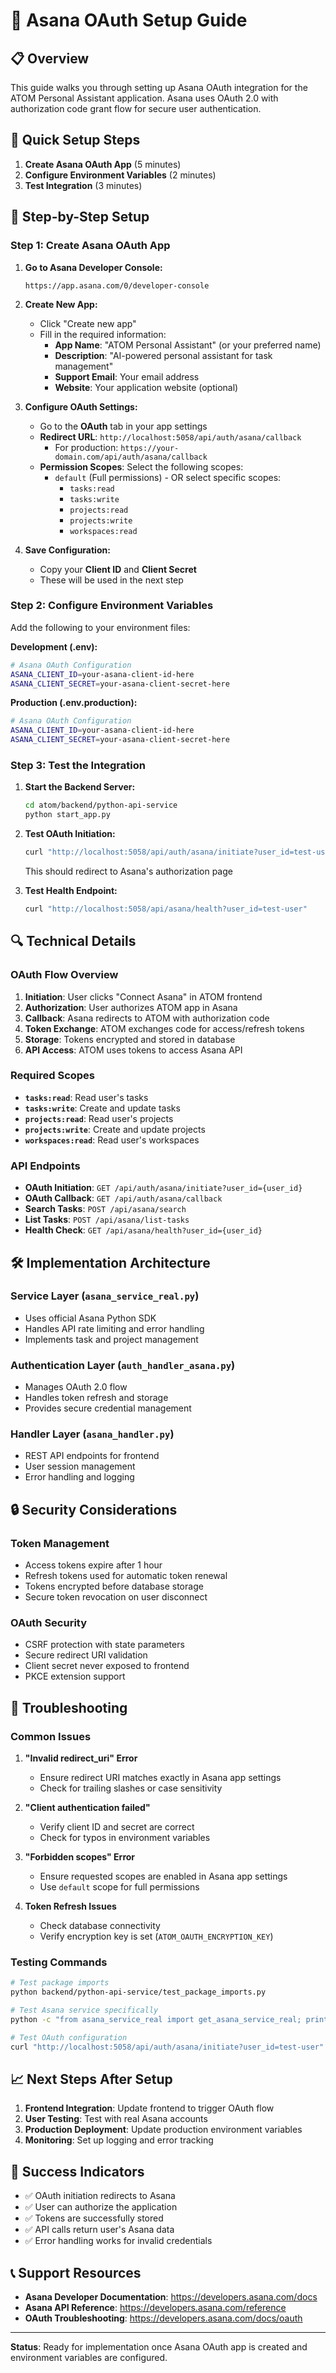# 🎯 Asana OAuth Setup Guide

## 📋 Overview

This guide walks you through setting up Asana OAuth integration for the ATOM Personal Assistant application. Asana uses OAuth 2.0 with authorization code grant flow for secure user authentication.

## 🚀 Quick Setup Steps

1. **Create Asana OAuth App** (5 minutes)
2. **Configure Environment Variables** (2 minutes)
3. **Test Integration** (3 minutes)

## 🔧 Step-by-Step Setup

### Step 1: Create Asana OAuth App

1. **Go to Asana Developer Console:**
   ```
   https://app.asana.com/0/developer-console
   ```

2. **Create New App:**
   - Click "Create new app"
   - Fill in the required information:
     - **App Name**: "ATOM Personal Assistant" (or your preferred name)
     - **Description**: "AI-powered personal assistant for task management"
     - **Support Email**: Your email address
     - **Website**: Your application website (optional)

3. **Configure OAuth Settings:**
   - Go to the **OAuth** tab in your app settings
   - **Redirect URL**: `http://localhost:5058/api/auth/asana/callback`
     - For production: `https://your-domain.com/api/auth/asana/callback`
   - **Permission Scopes**: Select the following scopes:
     - `default` (Full permissions) - OR select specific scopes:
       - `tasks:read`
       - `tasks:write`
       - `projects:read`
       - `projects:write`
       - `workspaces:read`

4. **Save Configuration:**
   - Copy your **Client ID** and **Client Secret**
   - These will be used in the next step

### Step 2: Configure Environment Variables

Add the following to your environment files:

**Development (.env):**
```bash
# Asana OAuth Configuration
ASANA_CLIENT_ID=your-asana-client-id-here
ASANA_CLIENT_SECRET=your-asana-client-secret-here
```

**Production (.env.production):**
```bash
# Asana OAuth Configuration
ASANA_CLIENT_ID=your-asana-client-id-here
ASANA_CLIENT_SECRET=your-asana-client-secret-here
```

### Step 3: Test the Integration

1. **Start the Backend Server:**
   ```bash
   cd atom/backend/python-api-service
   python start_app.py
   ```

2. **Test OAuth Initiation:**
   ```bash
   curl "http://localhost:5058/api/auth/asana/initiate?user_id=test-user"
   ```
   This should redirect to Asana's authorization page

3. **Test Health Endpoint:**
   ```bash
   curl "http://localhost:5058/api/asana/health?user_id=test-user"
   ```

## 🔍 Technical Details

### OAuth Flow Overview

1. **Initiation**: User clicks "Connect Asana" in ATOM frontend
2. **Authorization**: User authorizes ATOM app in Asana
3. **Callback**: Asana redirects to ATOM with authorization code
4. **Token Exchange**: ATOM exchanges code for access/refresh tokens
5. **Storage**: Tokens encrypted and stored in database
6. **API Access**: ATOM uses tokens to access Asana API

### Required Scopes

- **`tasks:read`**: Read user's tasks
- **`tasks:write`**: Create and update tasks
- **`projects:read`**: Read user's projects
- **`projects:write`**: Create and update projects
- **`workspaces:read`**: Read user's workspaces

### API Endpoints

- **OAuth Initiation**: `GET /api/auth/asana/initiate?user_id={user_id}`
- **OAuth Callback**: `GET /api/auth/asana/callback`
- **Search Tasks**: `POST /api/asana/search`
- **List Tasks**: `POST /api/asana/list-tasks`
- **Health Check**: `GET /api/asana/health?user_id={user_id}`

## 🛠️ Implementation Architecture

### Service Layer (`asana_service_real.py`)
- Uses official Asana Python SDK
- Handles API rate limiting and error handling
- Implements task and project management

### Authentication Layer (`auth_handler_asana.py`)
- Manages OAuth 2.0 flow
- Handles token refresh and storage
- Provides secure credential management

### Handler Layer (`asana_handler.py`)
- REST API endpoints for frontend
- User session management
- Error handling and logging

## 🔒 Security Considerations

### Token Management
- Access tokens expire after 1 hour
- Refresh tokens used for automatic token renewal
- Tokens encrypted before database storage
- Secure token revocation on user disconnect

### OAuth Security
- CSRF protection with state parameters
- Secure redirect URI validation
- Client secret never exposed to frontend
- PKCE extension support

## 🐛 Troubleshooting

### Common Issues

1. **"Invalid redirect_uri" Error**
   - Ensure redirect URI matches exactly in Asana app settings
   - Check for trailing slashes or case sensitivity

2. **"Client authentication failed"**
   - Verify client ID and secret are correct
   - Check for typos in environment variables

3. **"Forbidden scopes" Error**
   - Ensure requested scopes are enabled in Asana app settings
   - Use `default` scope for full permissions

4. **Token Refresh Issues**
   - Check database connectivity
   - Verify encryption key is set (`ATOM_OAUTH_ENCRYPTION_KEY`)

### Testing Commands

```bash
# Test package imports
python backend/python-api-service/test_package_imports.py

# Test Asana service specifically
python -c "from asana_service_real import get_asana_service_real; print('✅ Asana service ready')"

# Test OAuth configuration
curl "http://localhost:5058/api/auth/asana/initiate?user_id=test-user"
```

## 📈 Next Steps After Setup

1. **Frontend Integration**: Update frontend to trigger OAuth flow
2. **User Testing**: Test with real Asana accounts
3. **Production Deployment**: Update production environment variables
4. **Monitoring**: Set up logging and error tracking

## 🎯 Success Indicators

- ✅ OAuth initiation redirects to Asana
- ✅ User can authorize the application
- ✅ Tokens are successfully stored
- ✅ API calls return user's Asana data
- ✅ Error handling works for invalid credentials

## 📞 Support Resources

- **Asana Developer Documentation**: https://developers.asana.com/docs
- **Asana API Reference**: https://developers.asana.com/reference
- **OAuth Troubleshooting**: https://developers.asana.com/docs/oauth

---

**Status**: Ready for implementation once Asana OAuth app is created and environment variables are configured.